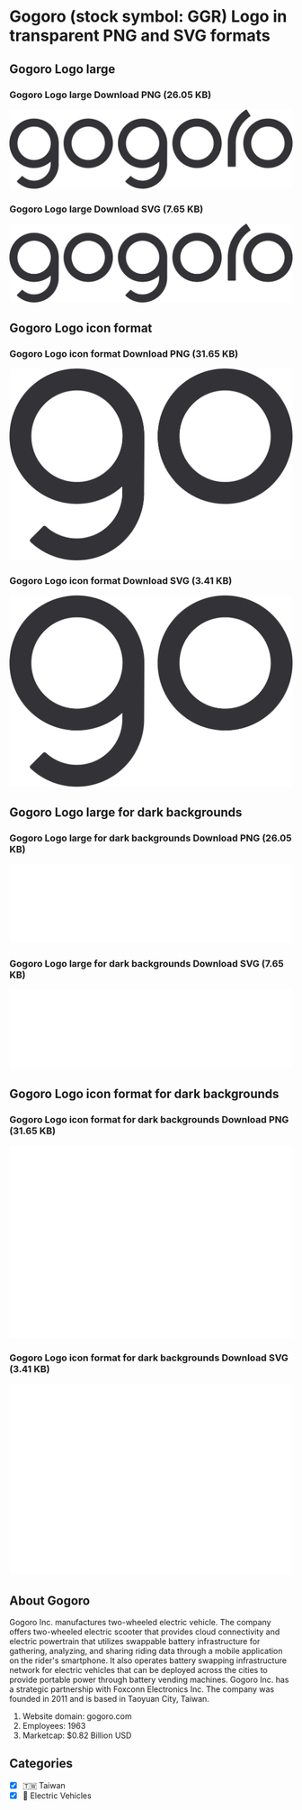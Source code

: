 # Gogoro (stock symbol: GGR) Logo in transparent PNG and SVG formats

## Gogoro Logo large

### Gogoro Logo large Download PNG (26.05 KB)

![Gogoro Logo large Download PNG (26.05 KB)](/img/orig/GGR_BIG-3f82bc92.png)

### Gogoro Logo large Download SVG (7.65 KB)

![Gogoro Logo large Download SVG (7.65 KB)](/img/orig/GGR_BIG-6e6ce68a.svg)

## Gogoro Logo icon format

### Gogoro Logo icon format Download PNG (31.65 KB)

![Gogoro Logo icon format Download PNG (31.65 KB)](/img/orig/GGR-2a95134d.png)

### Gogoro Logo icon format Download SVG (3.41 KB)

![Gogoro Logo icon format Download SVG (3.41 KB)](/img/orig/GGR-4d37e550.svg)

## Gogoro Logo large for dark backgrounds

### Gogoro Logo large for dark backgrounds Download PNG (26.05 KB)

![Gogoro Logo large for dark backgrounds Download PNG (26.05 KB)](/img/orig/GGR_BIG.D-efc42a24.png)

### Gogoro Logo large for dark backgrounds Download SVG (7.65 KB)

![Gogoro Logo large for dark backgrounds Download SVG (7.65 KB)](/img/orig/GGR_BIG.D-3564ac57.svg)

## Gogoro Logo icon format for dark backgrounds

### Gogoro Logo icon format for dark backgrounds Download PNG (31.65 KB)

![Gogoro Logo icon format for dark backgrounds Download PNG (31.65 KB)](/img/orig/GGR.D-6ebb6df1.png)

### Gogoro Logo icon format for dark backgrounds Download SVG (3.41 KB)

![Gogoro Logo icon format for dark backgrounds Download SVG (3.41 KB)](/img/orig/GGR.D-f36a9055.svg)

## About Gogoro

Gogoro Inc. manufactures two-wheeled electric vehicle. The company offers two-wheeled electric scooter that provides cloud connectivity and electric powertrain that utilizes swappable battery infrastructure for gathering, analyzing, and sharing riding data through a mobile application on the rider's smartphone. It also operates battery swapping infrastructure network for electric vehicles that can be deployed across the cities to provide portable power through battery vending machines. Gogoro Inc. has a strategic partnership with Foxconn Electronics Inc. The company was founded in 2011 and is based in Taoyuan City, Taiwan.

1. Website domain: gogoro.com
2. Employees: 1963
3. Marketcap: $0.82 Billion USD


## Categories
- [x] 🇹🇼 Taiwan
- [x] 🔋 Electric Vehicles
